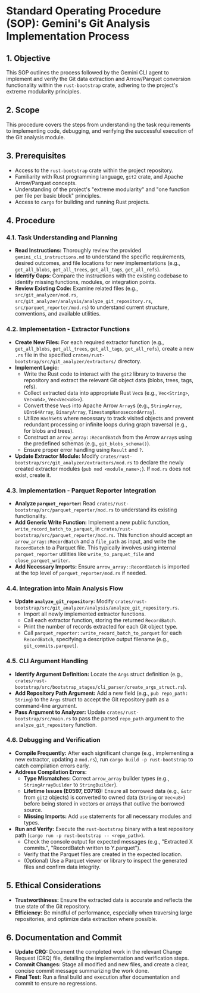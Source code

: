 # Standard Operating Procedure (SOP): Gemini's Git Analysis Implementation Process

## 1. Objective
This SOP outlines the process followed by the Gemini CLI agent to implement and verify the Git data extraction and Arrow/Parquet conversion functionality within the `rust-bootstrap` crate, adhering to the project's extreme modularity principles.

## 2. Scope
This procedure covers the steps from understanding the task requirements to implementing code, debugging, and verifying the successful execution of the Git analysis module.

## 3. Prerequisites
*   Access to the `rust-bootstrap` crate within the project repository.
*   Familiarity with Rust programming language, `git2` crate, and Apache Arrow/Parquet concepts.
*   Understanding of the project's "extreme modularity" and "one function per file per basic block" principles.
*   Access to `cargo` for building and running Rust projects.

## 4. Procedure

### 4.1. Task Understanding and Planning
*   **Read Instructions:** Thoroughly review the provided `gemini_cli_instructions.md` to understand the specific requirements, desired outcomes, and file locations for new implementations (e.g., `get_all_blobs`, `get_all_trees`, `get_all_tags`, `get_all_refs`).
*   **Identify Gaps:** Compare the instructions with the existing codebase to identify missing functions, modules, or integration points.
*   **Review Existing Code:** Examine related files (e.g., `src/git_analyzer/mod.rs`, `src/git_analyzer/analysis/analyze_git_repository.rs`, `src/parquet_reporter/mod.rs`) to understand current structure, conventions, and available utilities.

### 4.2. Implementation - Extractor Functions
*   **Create New Files:** For each required extractor function (e.g., `get_all_blobs`, `get_all_trees`, `get_all_tags`, `get_all_refs`), create a new `.rs` file in the specified `crates/rust-bootstrap/src/git_analyzer/extractors/` directory.
*   **Implement Logic:**
    *   Write the Rust code to interact with the `git2` library to traverse the repository and extract the relevant Git object data (blobs, trees, tags, refs).
    *   Collect extracted data into appropriate Rust `Vec`s (e.g., `Vec<String>`, `Vec<u64>`, `Vec<Vec<u8>>`).
    *   Convert these `Vec`s into Apache Arrow `Array`s (e.g., `StringArray`, `UInt64Array`, `BinaryArray`, `TimestampNanosecondArray`).
    *   Utilize `HashSet`s where necessary to track visited objects and prevent redundant processing or infinite loops during graph traversal (e.g., for blobs and trees).
    *   Construct an `arrow_array::RecordBatch` from the Arrow `Array`s using the predefined schemas (e.g., `git_blobs_schema()`).
    *   Ensure proper error handling using `Result` and `?`.
*   **Update Extractor Module:** Modify `crates/rust-bootstrap/src/git_analyzer/extractors/mod.rs` to declare the newly created extractor modules (`pub mod <module_name>;`). If `mod.rs` does not exist, create it.

### 4.3. Implementation - Parquet Reporter Integration
*   **Analyze `parquet_reporter`:** Read `crates/rust-bootstrap/src/parquet_reporter/mod.rs` to understand its existing functionality.
*   **Add Generic Write Function:** Implement a new public function, `write_record_batch_to_parquet`, in `crates/rust-bootstrap/src/parquet_reporter/mod.rs`. This function should accept an `arrow_array::RecordBatch` and a `file_path` as input, and write the `RecordBatch` to a Parquet file. This typically involves using internal `parquet_reporter` utilities like `write_to_parquet_file` and `close_parquet_writer`.
*   **Add Necessary Imports:** Ensure `arrow_array::RecordBatch` is imported at the top level of `parquet_reporter/mod.rs` if needed.

### 4.4. Integration into Main Analysis Flow
*   **Update `analyze_git_repository`:** Modify `crates/rust-bootstrap/src/git_analyzer/analysis/analyze_git_repository.rs`.
    *   Import all newly implemented extractor functions.
    *   Call each extractor function, storing the returned `RecordBatch`.
    *   Print the number of records extracted for each Git object type.
    *   Call `parquet_reporter::write_record_batch_to_parquet` for each `RecordBatch`, specifying a descriptive output filename (e.g., `git_commits.parquet`).

### 4.5. CLI Argument Handling
*   **Identify Argument Definition:** Locate the `Args` struct definition (e.g., `crates/rust-bootstrap/src/bootstrap_stages/cli_parser/create_args_struct.rs`).
*   **Add Repository Path Argument:** Add a new field (e.g., `pub repo_path: String`) to the `Args` struct to accept the Git repository path as a command-line argument.
*   **Pass Argument to Analyzer:** Update `crates/rust-bootstrap/src/main.rs` to pass the parsed `repo_path` argument to the `analyze_git_repository` function.

### 4.6. Debugging and Verification
*   **Compile Frequently:** After each significant change (e.g., implementing a new extractor, updating a `mod.rs`), run `cargo build -p rust-bootstrap` to catch compilation errors early.
*   **Address Compilation Errors:**
    *   **Type Mismatches:** Correct `arrow_array` builder types (e.g., `StringArrayBuilder` to `StringBuilder`).
    *   **Lifetime Issues (E0597, E0716):** Ensure all borrowed data (e.g., `&str` from `git2` objects) is converted to owned data (`String` or `Vec<u8>`) before being stored in vectors or arrays that outlive the borrowed source.
    *   **Missing Imports:** Add `use` statements for all necessary modules and types.
*   **Run and Verify:** Execute the `rust-bootstrap` binary with a test repository path (`cargo run -p rust-bootstrap -- <repo_path>`).
    *   Check the console output for expected messages (e.g., "Extracted X commits.", "RecordBatch written to Y.parquet").
    *   Verify that the Parquet files are created in the expected location.
    *   (Optional) Use a Parquet viewer or library to inspect the generated files and confirm data integrity.

## 5. Ethical Considerations
*   **Trustworthiness:** Ensure the extracted data is accurate and reflects the true state of the Git repository.
*   **Efficiency:** Be mindful of performance, especially when traversing large repositories, and optimize data extraction where possible.

## 6. Documentation and Commit
*   **Update CRQ:** Document the completed work in the relevant Change Request (CRQ) file, detailing the implementation and verification steps.
*   **Commit Changes:** Stage all modified and new files, and create a clear, concise commit message summarizing the work done.
*   **Final Test:** Run a final build and execution after documentation and commit to ensure no regressions.
